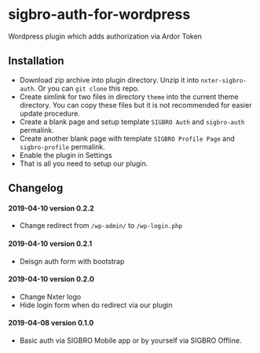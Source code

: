 # sigbro-auth-for-wordpress

Wordpress plugin which adds authorization via Ardor Token

## Installation

* Download zip archive into plugin directory. Unzip it into `nxter-sigbro-auth`. Or you can `git clone` this repo. 
* Create simlink for two files in directory `theme` into the current theme directory. You can copy these files but it is not recommended for easier update procedure.
* Create a blank page and setup template `SIGBRO Auth` and `sigbro-auth` permalink.
* Create another blank page with template `SIGBRO Profile Page` and `sigbro-profile` permalink.
* Enable the plugin in Settings
* That is all you need to setup our plugin.

## Changelog

#### 2019-04-10 version 0.2.2
* Change redirect from `/wp-admin/` to `/wp-login.php`

#### 2019-04-10 version 0.2.1
* Deisgn auth form with bootstrap

#### 2019-04-10 version 0.2.0
* Change Nxter logo
* Hide login form when do redirect via our plugin

#### 2019-04-08 version 0.1.0
* Basic auth via SIGBRO Mobile app or by yourself via SIGBRO Offline. 

